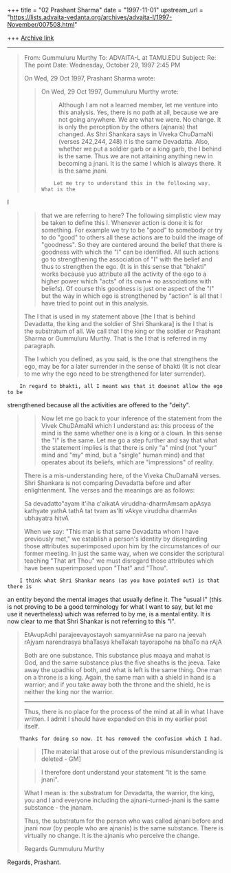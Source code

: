 +++
title = "02 Prashant Sharma"
date = "1997-11-01"
upstream_url = "https://lists.advaita-vedanta.org/archives/advaita-l/1997-November/007508.html"

+++
[Archive link](https://lists.advaita-vedanta.org/archives/advaita-l/1997-November/007508.html)

----------
> From: Gummuluru Murthy <gmurthy at morgan.ucs.mun.ca>
> To: ADVAITA-L at TAMU.EDU
> Subject: Re: The point
> Date: Wednesday, October 29, 1997 2:45 PM
>
> On Wed, 29 Oct 1997, Prashant Sharma wrote:
>
> > On Wed, 29 Oct 1997, Gummuluru Murthy wrote:
> >
> > >
> > > Although I am not a learned member, let me venture into this
analysis.
> > > Yes, there is no path at all, because we are not going anywhere. We
are
> > > what we were. No change. It is only the perception by the others
(ajnanis)
> > > that changed. As Shri Shankara says in Viveka ChuDamaNi (verses
242,244,
> > > 248) it is the same Devadatta. Also, whether we put a soldier garb or
a king
> > > garb, the I behind is the same. Thus we are not attaining anything
new
> > > in becoming a jnani. It is the same I which is always there. It is
the
> > > same jnani.
> >
> >         Let me try to understand this in the following way. What is the
I
> > that we are referring to here? The following simplistic view may be
taken
> > to define this I. Whenever action is done it is for something. For
example
> > we try to be "good" to somebody or try to do "good" to others all these
> > actions are to build the image of "goodness".  So they are centered
around
> > the belief that there is goodness with which the "I" can be identified.
> > All such actions go to strengthening the association of "I" with  the
> > belief and thus to strengthen the ego. (It is in this sense that
"bhakti"
> > works because yuo attribute all the activity of the ego to a higher
power
> > which "acts" of its own=> no associations with beliefs). Of course this
> > goodness is just one aspect of the "I" but the way in which ego is
> > strengthened by "action" is all that I have tried to point out in this
> > analysis.
>
> The I that is used in my statement above [the I that is behind Devadatta,
> the king and the soldier of Shri Shankara] is the I that is the
substratum
> of all. We call that I the king or the soldier or Prashant Sharma or
> Gummuluru Murthy. That is the I that is referred in my paragraph.
>
> The I which you defined, as you said, is the one that strengthens the
ego,
> may be for a later surrender in the sense of bhakti (It is not clear to
me
> why the ego need to be strengthened for later surrender).


        In regard to bhakti, all I meant was that it doesnot allow the ego to be
strengthened because all the activities are offered to the "deity".

>
>
> > Now let me go back to your inference of the statement from the Vivek
> > ChuDAmaNi which I understand as: this process of the mind is the same
> > whether one is a king
> > or a clown.  In this sense the "I" is the same. Let me go a step
further
> > and say that what the statement implies is that there is only "a" mind
> > (not "your" mind and "my" mind, but a "single" human mind) and that
> > operates about its beliefs, which are "impressions" of reality.
>
> There is a mis-understanding here, of the Viveka ChuDamaNi verses. Shri
> Shankara is not comparing Devadatta before and after enlightenment. The
> verses and the meanings are as follows:
>
> Sa devadatto"ayam it'iha c'aikatA
> viruddha-dharmAmsam apAsya kathyate
> yathA tathA tat tvam as'Iti vAkye
> viruddha dharmAn ubhayatra hitvA
>
> When we say: "This man is that same Devadatta whom I have previously
met,"
> we establish a person's identity by disregarding those attributes
> superimposed upon him by the circumstances of our former meeting. In just
> the same way, when we consider the scriptural teaching "That art Thou" we
> must disregard those attributes which have been superimposed upon "That"
> and "Thou".
>

        I think what Shri Shankar means (as you have pointed out) is that there is
an entity beyond the mental images that usually define it.  The "usual I"
(this is not proving to be a good terminology for what I want to say, but
let me use it nevertheless) which was referred to by me, is a mental
entity. It is now clear to me that Shri Shankar is not referring to this
"I".


> EtAvupAdhI parajeevayostayoh
> samyannirAse na paro na jeevah
> rAjyam narendrasya bhaTasya kheTakah
> tayorapohe na bhaTo na rAjA
>
> Both are one substance. This substance plus maaya and mahat is God, and
> the same substance plus the five sheaths is the jeeva. Take away the
> upadhis of both, and what is left is the same thing. One man on a throne
> is a king. Again, the same man with a shield in hand is a warrior; and
> if you take away both the throne and the shield, he is neither the king
> nor the warrior.
>
> ------------------------
>
> Thus, there is no place for the process of the mind at all in what I have
> written. I admit I should have expanded on this in my earlier post
itself.
>
        Thanks for doing so now. It has removed the confusion which I had.


> > [The material that arose out of the previous misunderstanding is
> >  deleted - GM]
>
> >
> > I therefore dont understand your statement "It is the same jnani".
> >
>
> What I mean is: the substratum for Devadatta, the warrior, the king, you
> and I and everyone including the ajnani-turned-jnani is the same
> substance - the jnanam.
>
> Thus, the substratum for the person who was called ajnani before and
jnani
> now (by people who are ajnanis) is the same substance. There is virtually
> no change. It is the ajnanis who perceive the change.
>
>
> Regards
> Gummuluru Murthy

Regards,
Prashant.

